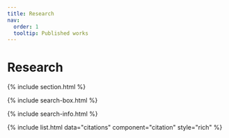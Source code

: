 ```yaml
---
title: Research
nav:
  order: 1
  tooltip: Published works
---
```


# <i class="fas fa-microscope"></i>Research

{% include section.html %}

{% include search-box.html %}

{% include search-info.html %}

{% include list.html data="citations" component="citation" style="rich" %}
